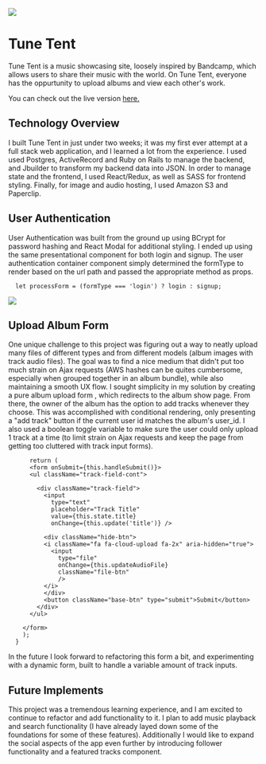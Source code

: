 ![](https://imgur.com/QVEjVOs.png)

# Tune Tent

Tune Tent is a music showcasing site, loosely inspired by Bandcamp, which allows users to share their music with the world. On Tune Tent, everyone has the oppurtunity to upload albums and view each other's work.

You can check out the live version [here.](https://tune-tent.herokuapp.com/#/signup)

## Technology Overview

I built Tune Tent in just under two weeks; it was my first ever attempt at a full stack web application, and I learned a lot from the experience. I used used Postgres, ActiveRecord and Ruby on Rails to manage the backend, and Jbuilder to transform my backend data into JSON. In order to manage state and the frontend, I used React/Redux, as well as SASS for frontend styling. Finally, for image and audio hosting, I used Amazon S3 and Paperclip.

## User Authentication

User Authentication was built from the ground up using BCrypt for password hashing and React Modal for additional styling. I ended up using the same presentational component for both login and signup. The user authentication container component simply determined the formType to render based on the url path and passed the appropriate method as props.

```let formType = ownProps.location.pathname.slice(1);
  let processForm = (formType === 'login') ? login : signup;
  ```
  
![](https://imgur.com/mliKLVQ.png)
  
## Upload Album Form

One unique challenge to this project was figuring out a way to neatly upload many files of different types and from different models (album images with track audio files). The goal was to find a nice medium that didn't put too much strain on Ajax requests (AWS hashes can be quites cumbersome, especially when grouped together in an album bundle), while also maintaining a smooth UX flow. I sought simplicity in my solution by creating a pure album upload form , which redirects to the album show page. From there, the owner of the album has the option to add tracks whenever they choose. This was accomplished with conditional rendering, only presenting a "add track" button if the current user id matches the album's user_id. I also used a boolean toggle variable to make sure the user could only upload 1 track at a time (to limit strain on Ajax requests and keep the page from getting too cluttered with track input forms).

```if (this.state.addToggle && this.props.currentUser.id === this.props.album.user_id) {
      return (
      <form onSubmit={this.handleSubmit()}>
      <ul className="track-field-cont">

        <div className="track-field">
          <input
            type="text"
            placeholder="Track Title"
            value={this.state.title}
            onChange={this.update('title')} />

          <div className="hide-btn">
          <i className="fa fa-cloud-upload fa-2x" aria-hidden="true">
            <input
              type="file"
              onChange={this.updateAudioFile}
              className="file-btn"
              />
          </i>
          </div>
          <button className="base-btn" type="submit">Submit</button>
        </div>
      </ul>

    </form>
    );
  }
  ```
In the future I look forward to refactoring this form a bit, and experimenting with a dynamic form, built to handle a variable amount of track inputs.

## Future Implements

This project was a tremendous learning experience, and I am excited to continue to refactor and add functionality to it. I plan to add music playback and search functionality (I have already layed down some of the foundations for some of these features). Additionally I would like to expand the social aspects of the app even further by introducing follower functionality and a featured tracks component.
